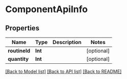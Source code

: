 # ComponentApiInfo

## Properties
Name | Type | Description | Notes
------------ | ------------- | ------------- | -------------
**routineId** | **Int** |  | [optional] 
**quantity** | **Int** |  | [optional] 

[[Back to Model list]](../README.md#documentation-for-models) [[Back to API list]](../README.md#documentation-for-api-endpoints) [[Back to README]](../README.md)



